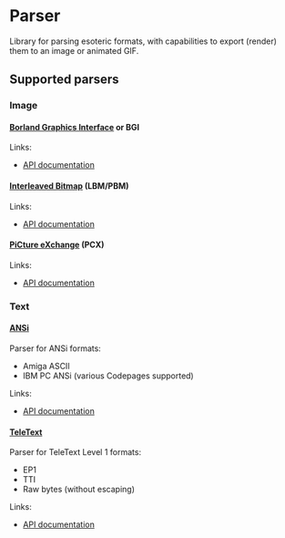 # Parser

Library for parsing esoteric formats, with capabilities to export (render)
them to an image or animated GIF.

## Supported parsers

### Image

#### [Borland Graphics Interface](image/bgi) or BGI

Links:  
 * [API documentation](https://godoc.org/github.com/textmodes/parser/image/bgi)

#### [Interleaved Bitmap](image/ilbm) (LBM/PBM)

Links:  
 * [API documentation](https://godoc.org/github.com/textmodes/parser/image/ilbm)

#### [PiCture eXchange](image/pcx) (PCX)

Links:  
 * [API documentation](https://godoc.org/github.com/textmodes/parser/image/pcx)

### Text

#### [ANSi](text/ansi)

Parser for ANSi formats:
  * Amiga ASCII
  * IBM PC ANSi (various Codepages supported)

Links:  
  * [API documentation](https://godoc.org/github.com/textmodes/parser/text/ansi)

#### [TeleText](text/teletext)

Parser for TeleText Level 1 formats:
  * EP1
  * TTI
  * Raw bytes (without escaping)

Links:  
  * [API documentation](https://godoc.org/github.com/textmodes/parser/text/teletext)
